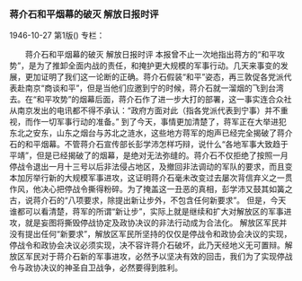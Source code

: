 ### 蒋介石和平烟幕的破灭  解放日报时评

1946-10-27
第1版()
专栏：

　　蒋介石和平烟幕的破灭
    解放日报时评
    本报曾不止一次地指出蒋方的“和平攻势”，是为了推卸全面内战的责任，和掩护更大规模的军事行动。几天来事变的发展，更加证明了我们这一论断的正确。蒋介石假装“和平”姿态，再三敦促各党派代表赴南京“商谈和平”，但是当他们应邀到宁的时候，蒋介石就一溜烟的飞到台湾去。在“和平攻势”的烟幕后面，蒋介石作了进一步大打的部署，这一事实连合众社从南京发出的电讯都不得不承认：“政府方面对此（指各党派代表到宁事）并不重视，而作一切军事行动的准备。”
    到了今天，事情更加清楚了，蒋军正在大举进犯东北之安东，山东之烟台与苏北之涟水，这些地方蒋军的炮声已经完全揭破了蒋介石的和平烟幕。不管蒋介石宣传部长彭学沛怎样巧辩，说什么“各地军事大致趋于平靖”，但是已经揭破了的烟幕，是绝对无法弥缝的。蒋介石不仅拒绝了按照一月停战令退出一月十三号以后非法侵占地区，及撤回非法调动的军队的要求，而且变本加厉举行新的大规模军事进攻，这证明蒋介石毫未改变过去屡次背信弃义之一贯作风，他决心把停战令撕得粉碎。为了掩盖这一丑恶的真相，彭学沛又鼓其如簧之古，说蒋介石的“八项要求，除提出新让步外，不包含任何新要求”。
    但是，今天谁都可以看清楚，蒋军的所谓“新让步”，实际上就是继续和扩大对解放区的军事进攻，就是妄图将撕毁停战协定及政协决议的非法行动成为合法化。
    解放区军民并没有提出任何“新要求”，解放区军民所坚持的仅仅是停战令和政协会决议的实现，停战令和政协会决议必须实现，决不容许蒋介石破坏，此乃天经地义无可置辩。解放区军民对于蒋介石新的军事进攻，必然予以坚决有效的回击，我们为了实现停战令与政协决议的神圣自卫战争，必然要得到胜利。
